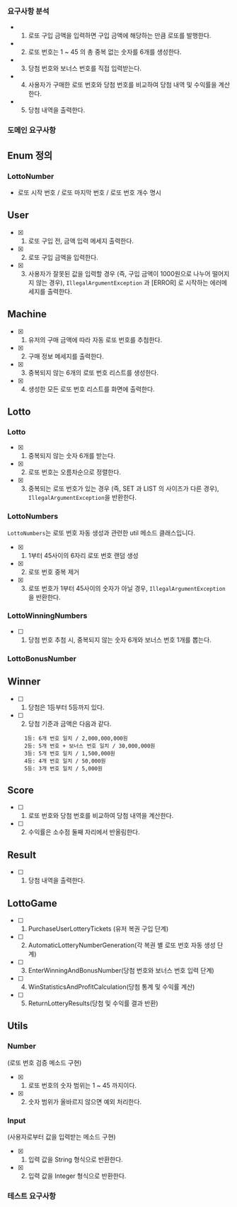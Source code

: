 ### 요구사항 분석
- 1. 로또 구입 금액을 입력하면 구입 금액에 해당하는 만큼 로또를 발행한다.
- 2. 로또 번호는 1 ~ 45 의 총 중복 없는 숫자를 6개를 생성한다.
- 3. 당첨 번호와 보너스 번호를 직접 입력받는다.
- 4. 사용자가 구매한 로또 번호와 당첨 번호를 비교하여 당첨 내역 및 수익률을 계산한다.
- 5. 당첨 내역을 출력한다.


### 도메인 요구사항
## Enum 정의
### LottoNumber
- 로또 시작 번호 / 로또 마지막 번호 / 로또 번호 개수 명시


## User
- [X] 1. 로또 구입 전, 금액 입력 메세지 출력한다.
- [X] 2. 로또 구입 금액을 입력한다.
- [X] 3. 사용자가 잘못된 값을 입력할 경우 (즉, 구입 금액이 1000원으로 나누어 떨어지지 않는 경우),
  `IllegalArgumentException` 과 [ERROR] 로 시작하는 에러메세지를 출력한다.

  
## Machine
- [X] 1. 유저의 구매 금액에 따라 자동 로또 번호를 추첨한다.
- [X] 2. 구매 정보 메세지를 출력한다.
- [X] 3. 중복되지 않는 6개의 로또 번호 리스트를 생성한다.
- [X] 4. 생성한 모든 로또 번호 리스트를 화면에 출력한다.
  
## Lotto
### Lotto
- [X] 1. 중복되지 않는 숫자 6개를 받는다.
- [X] 2. 로또 번호는 오름차순으로 정렬한다.
- [X] 3. 중복되는 로또 번호가 있는 경우 (즉, SET 과 LIST 의 사이즈가 다른 경우),
  `IllegalArgumentException`을 반환한다.

### LottoNumbers
`LottoNumbers`는 로또 번호 자동 생성과 관련한 util 메소드 클래스입니다.
- [X] 1. 1부터 45사이의 6자리 로또 번호 랜덤 생성
- [X] 2. 로또 번호 중복 제거
- [X] 3. 로또 번호가 1부터 45사이의 숫자가 아닐 경우, `IllegalArgumentException`을 반환한다.
  
### LottoWinningNumbers
- [ ] 1. 당첨 번호 추첨 시, 중복되지 않는 숫자 6개와 보너스 번호 1개를 뽑는다.
### LottoBonusNumber


## Winner
- [ ] 1. 당첨은 1등부터 5등까지 있다.
- [ ] 2. 당첨 기준과 금액은 다음과 같다.

  ```SHELL
    1등: 6개 번호 일치 / 2,000,000,000원
    2등: 5개 번호 + 보너스 번호 일치 / 30,000,000원
    3등: 5개 번호 일치 / 1,500,000원
    4등: 4개 번호 일치 / 50,000원
    5등: 3개 번호 일치 / 5,000원
  ```

## Score
- [ ] 1. 로또 번호와 당첨 번호를 비교하여 당첨 내역을 계산한다.
- [ ] 2. 수익률은 소수점 둘째 자리에서 반올림한다.

## Result
- [ ] 1. 당첨 내역을 출력한다.
  
## LottoGame
- [ ] 1. PurchaseUserLotteryTickets (유저 복권 구입 단계)
- [ ] 2. AutomaticLotteryNumberGeneration(각 복권 별 로또 번호 자동 생성 단계)
- [ ] 3. EnterWinningAndBonusNumber(당첨 번호와 보너스 번호 입력 단계)
- [ ] 4. WinStatisticsAndProfitCalculation(당첨 통계 및 수익률 계산)
- [ ] 5. ReturnLotteryResults(당첨 및 수익률 결과 반환)

## Utils
### Number 
(로또 번호 검증 메소드 구현)
- [X] 1. 로또 번호의 숫자 범위는 1 ~ 45 까지이다.
- [X] 2. 숫자 범위가 올바르지 않으면 예외 처리한다.

### Input 
(사용자로부터 값을 입력받는 메소드 구현)
- [X] 1. 입력 값을 String 형식으로 반환한다.
- [X] 2. 입력 값을 Integer 형식으로 반환한다.
  
### 테스트 요구사항